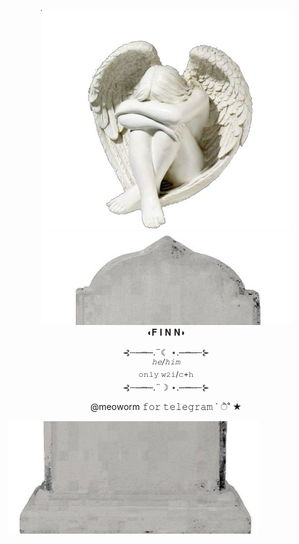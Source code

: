 <p align="center"
<br> <img width="400" src="https://github.com/meoworm/meoworm/blob/main/angel.jpg"  


       
<p 
<br> <img width="400" src="https://github.com/meoworm/meoworm/blob/main/начало.jpg"

       
<br> ◖𝐅 𝐈 𝐍 𝐍◗
</p> 

<p align="center"
<br>⊰┄─┉─.¨☾ ⋆.─┉─┄⊱
<br><sup><i>𝚑𝚎/𝚑𝚒𝚖</i></sup>
<br> <sup>𝚘𝚗𝚕𝚢 𝚠𝟸𝚒/𝚌+𝚑</sup>
<br>⊰┄─┉─.¨☽ ⋆.─┉─┄⊱

<p align="center"
<br> @meoworm 𝚏𝚘𝚛 𝚝𝚎𝚕𝚎𝚐𝚛𝚊𝚖 ` ੈ˚ ★
<p 
<br> <img width="400" src="https://github.com/meoworm/meoworm/blob/main/конец.jpg"

